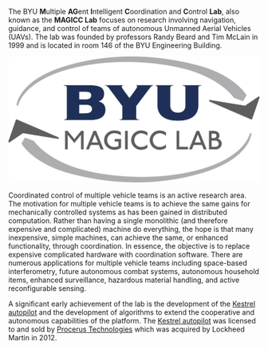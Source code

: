 The BYU <b>M</b>ultiple <b>AG</b>ent <b>I</b>ntelligent <b>C</b>oordination and <b>C</b>ontrol <b>Lab</b>, also known as the **MAGICC Lab** focuses on research involving navigation, guidance, and control of teams of autonomous Unmanned Aerial Vehicles (UAVs). The lab was founded by professors Randy Beard and Tim McLain in 1999 and is located in room 146 of the BYU Engineering Building.

![](assets/magicc_logo.svg)

Coordinated control of multiple vehicle teams is an active research area. The motivation for multiple vehicle teams is to achieve the same gains for mechanically controlled systems as has been gained in distributed computation. Rather than having a single monolithic (and therefore expensive and complicated) machine do everything, the hope is that many inexpensive, simple machines, can achieve the same, or enhanced functionality, through coordination. In essence, the objective is to replace expensive complicated hardware with coordination software. There are numerous applications for multiple vehicle teams including space-based interferometry, future autonomous combat systems, autonomous household items, enhanced surveillance, hazardous material handling, and active reconfigurable sensing. 

A significant early achievement of the lab is the development of the [Kestrel autopilot](http://www.lockheedmartin.com/us/products/procerus/kestrel-autopilot.html) and the development of algorithms to extend the cooperative and autonomous capabilities of the platform. The [Kestrel autopilot](http://www.lockheedmartin.com/us/products/procerus/kestrel-autopilot.html) was licensed to and sold by [Procerus Technologies](http://www.lockheedmartin.com/us/products/procerus.html) which was acquired by Lockheed Martin in 2012.
